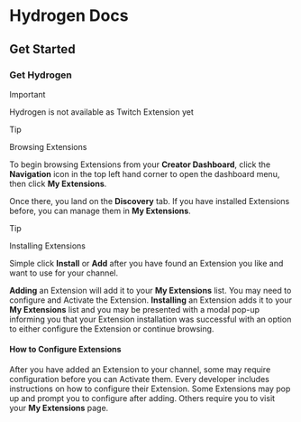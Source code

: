 # Hydrogen Docs

## Get Started

### Get Hydrogen

> [!IMPORTANT]
> Hydrogen is not available as Twitch Extension yet

> [!TIP]
> Browsing Extensions

To begin browsing Extensions from your **Creator Dashboard**, click the **Navigation** icon in the top left hand corner to open the dashboard menu, then click **My Extensions**.

Once there, you land on the **Discovery** tab. If you have installed Extensions before, you can manage them in **My Extensions**.

> [!TIP]
> Installing Extensions

Simple click **Install** or **Add** after you have found an Extension you like and want to use for your channel.

**Adding** an Extension will add it to your **My Extensions** list. You may need to configure and Activate the Extension. **Installing** an Extension adds it to your **My Extensions** list and you may be presented with a modal pop-up informing you that your Extension installation was successful with an option to either configure the Extension or continue browsing.

#### How to Configure Extensions

After you have added an Extension to your channel, some may require configuration before you can Activate them. Every developer includes instructions on how to configure their Extension. Some Extensions may pop up and prompt you to configure after adding. Others require you to visit your **My Extensions** page.
